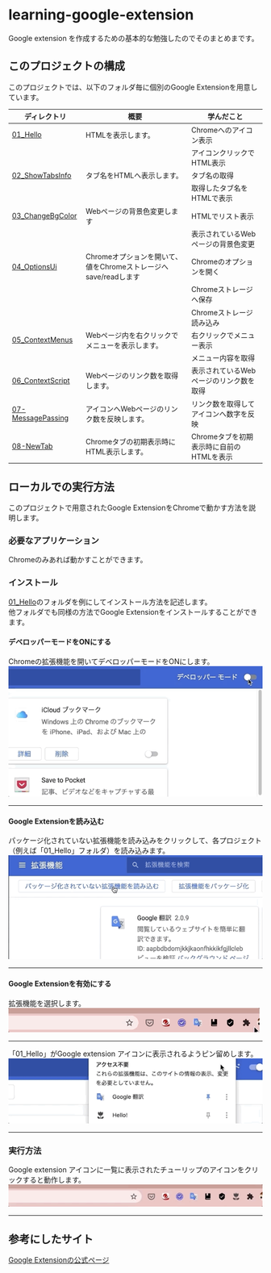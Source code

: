 # learning-google-extension
Google extension を作成するための基本的な勉強したのでそのまとめまです。

## このプロジェクトの構成  
このプロジェクトでは、以下のフォルダ毎に個別のGoogle Extensionを用意しています。  

| ディレクトリ                                   | 概要                                         | 学んだこと                     |
| ---------------------------------------- | ------------------------------------------ | ------------------------- |
| [01_Hello](./01_Hello)                   | HTMLを表示します。                                | Chromeへのアイコン表示            |
|                                          |                                            | アイコンクリックでHTML表示           |
| [02_ShowTabsInfo](./02_ShowTabsInfo)     | タブ名をHTMLへ表示します。                            | タブ名の取得                    |
|                                          |                                            | 取得したタブ名をHTMLで表示           |
| [03_ChangeBgColor](./03_ChangeBgColor)   | Webページの背景色変更します                            | HTMLでリスト表示                |
|                                          |                                            | 表示されているWebページの背景色変更       |
| [04_OptionsUi](./04_OptionsUi)           | Chromeオプションを開いて、値をChromeストレージへsave/readします | Chromeのオプションを開く           |
|                                          |                                            | Chromeストレージへ保存            |
|                                          |                                            | Chromeストレージ読み込み           |
| [05_ContextMenus](./05_ContextMenus)     | Webページ内を右クリックでメニューを表示します。                  | 右クリックでメニュー表示              |
|                                          |                                            | メニュー内容を取得                 |
| [06_ContextScript](./06_ContextScript)   | Webページのリンク数を取得します。                         | 表示されているWebページのリンク数を取得     |
| [07-MessagePassing](./07-MessagePassing) | アイコンへWebページのリンク数を反映します。                    | リンク数を取得してアイコンへ数字を反映       |
| [08-NewTab](./08-NewTab)                 | Chromeタブの初期表示時にHTML表示します。                  | Chromeタブを初期表示時に自前のHTMLを表示 |

## ローカルでの実行方法
このプロジェクトで用意されたGoogle ExtensionをChromeで動かす方法を説明します。

### 必要なアプリケーション
Chromeのみあれば動かすことができます。  

### インストール
[01_Hello](./01_Hello)のフォルダを例にしてインストール方法を記述します。  
他フォルダでも同様の方法でGoogle Extensionをインストールすることができます。  

#### デベロッパーモードをONにする
Chromeの拡張機能を開いてデベロッパーモードをONにします。  
![](./img/image1.gif)  
***
#### Google Extensionを読み込む
パッケージ化されていない拡張機能を読み込みをクリックして、各プロジェクト（例えば「01_Hello」フォルダ）を読み込みます。  
![](./img/image2.gif)  
***
#### Google Extensionを有効にする
拡張機能を選択します。  
![](./img/image3.gif)  
***
「01_Hello」がGoogle extension アイコンに表示されるようピン留めします。  
![](./img/image4.gif)  
***

### 実行方法
Google extension アイコンに一覧に表示されたチューリップのアイコンをクリックすると動作します。  
![](./img/image5.gif)  
***

## 参考にしたサイト
[Google Extensionの公式ページ](https://developer.chrome.com/extensions)
